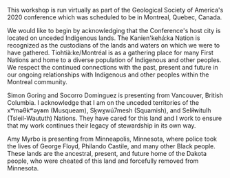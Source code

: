 This workshop is run virtually as part of the Geological Society of America's 2020 conference which was scheduled to be in Montreal, Quebec, Canada.

We would like to begin by acknowledging that the Conference's host city is located on unceded Indigenous lands. The Kanien'kehá:ka Nation is recognized as the custodians of the lands and waters on which we were to have gathered. Tiohtià:ke/Montréal is as a gathering place for many First Nations and home to a diverse population of Indigenous and other peoples. We respect the continued connections with the past, present and future in our ongoing relationships with Indigenous and other peoples within the Montreal community.

Simon Goring and Socorro Dominguez is presenting from Vancouver, British Columbia. I acknowledge that I am on the unceded territories of the xʷməθkʷəy̓əm (Musqueam), Sḵwx̱wú7mesh (Squamish), and Sel̓íl̓witulh (Tsleil-Waututh) Nations. They have cared for this land and I work to ensure that my work continues their legacy of stewardship in its own way.

Amy Myrbo is presenting from Minneapolis, Minnesota, where police took the lives of George Floyd, Philando Castile, and many other Black people. These lands are the ancestral, present, and future home of the Dakota people, who were cheated of this land and forcefully removed from Minnesota.
